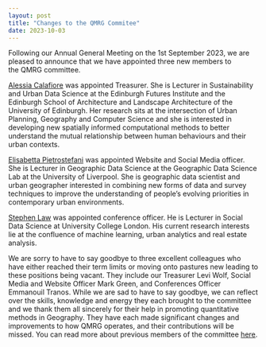 ```yaml
---
layout: post
title: "Changes to the QMRG Commitee"
date: 2023-10-03
---
```


Following our Annual General Meeting on the 1st September 2023, we are pleased to announce that we have appointed three new members to the QMRG committee.

[Alessia Calafiore](https://aelissa.github.io/) was appointed Treasurer. She is Lecturer in Sustainability and Urban Data Science at the Edinburgh Futures Institute and the Edinburgh School of Architecture and Landscape Architecture of the University of Edinburgh.
Her research sits at the intersection of Urban Planning, Geography and Computer Science and she is interested in developing new spatially informed computational methods to better understand the mutual relationship between human behaviours and their urban contexts.

[Elisabetta Pietrostefani](https://www.pietrostefani.com/) was appointed Website and Social Media officer. She is  Lecturer in Geographic Data Science at the Geographic Data Science Lab at the University of Liverpool. She is geographic data scientist and urban geographer interested in combining new forms of data and survey techniques to improve the understanding of people’s evolving priorities in contemporary urban environments.

[Stephen Law](https://www.ucl.ac.uk/bartlett/architecture/people/mphil-phd/stephen-law) was appointed conference officer. He is Lecturer in Social Data Science at University College London. His current research interests lie at the confluence of machine learning, urban analytics and real estate analysis. 

We are sorry to have to say goodbye to three excellent colleagues who have either reached their term limits or moving onto pastures new leading to these positions being vacant. They include our Treasurer Levi Wolf, Social Media and Website Officer Mark Green, and Conferences Officer Emmanouil Tranos. While we are sad to have to say goodbye, we can reflect over the skills, knowledge and energy they each brought to the committee and we thank them all sincerely for their help in promoting quantitative methods in Geography. They have each made significant changes and improvements to how QMRG operates, and their contributions will be missed. You can read more about previous members of the committee [here](https://qmrg.github.io/history_of_qmrg).
